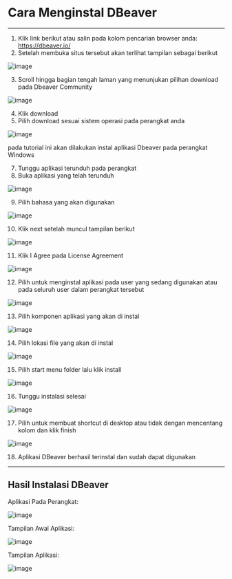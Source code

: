 # Cara Menginstal DBeaver
___

1. Klik link berikut atau salin pada kolom pencarian browser anda: https://dbeaver.io/
2. Setelah membuka situs tersebut akan terlihat tampilan sebagai berikut
   
![image](https://github.com/ssyaqira/pertemuan1-basis-data/assets/148309532/1caca40b-2ddf-43d8-9c61-ff561a54b9a4)

3. Scroll hingga bagian tengah laman yang menunjukan pilihan download pada Dbeaver Community

![image](https://github.com/ssyaqira/pertemuan1-basis-data/assets/148309532/a0dfd4ae-aa48-4354-933f-824507220c3e)

4. Klik download
5. Pilih download sesuai sistem operasi pada perangkat anda

![image](https://github.com/ssyaqira/pertemuan1-basis-data/assets/148309532/d0393fab-4673-4901-a2a8-eee8ff58b307)

pada tutorial ini akan dilakukan instal aplikasi Dbeaver pada perangkat Windows

7. Tunggu aplikasi terunduh pada perangkat
8. Buka aplikasi yang telah terunduh

![image](https://github.com/ssyaqira/pertemuan1-basis-data/assets/148309532/c23fb0ce-a995-4eb2-93c2-4ec6b5515681)

9. Pilih bahasa yang akan digunakan

![image](https://github.com/ssyaqira/pertemuan1-basis-data/assets/148309532/73c0874c-6d84-43b8-a168-9c103e5cb44c)

10. Klik next setelah muncul tampilan berikut

![image](https://github.com/ssyaqira/pertemuan1-basis-data/assets/148309532/79c09626-f00e-46fb-ac67-1758f6ab7b18)

11. Klik I Agree pada License Agreement

![image](https://github.com/ssyaqira/pertemuan1-basis-data/assets/148309532/8e2a9062-b810-436c-a1e0-abdf867173b1)

12. Pilih untuk menginstal aplikasi pada user yang sedang digunakan atau pada seluruh user dalam perangkat tersebut

![image](https://github.com/ssyaqira/pertemuan1-basis-data/assets/148309532/d7fdcbb1-d3fc-454f-a823-975f7c0f879b)

13. Pilih komponen aplikasi yang akan di instal

![image](https://github.com/ssyaqira/pertemuan1-basis-data/assets/148309532/bb1b6e78-358b-4bab-91f0-471def0e6581)

14. Pilih lokasi file yang akan di instal

![image](https://github.com/ssyaqira/pertemuan1-basis-data/assets/148309532/10aa8718-b535-40e2-8eb7-cf71e1d4065f)

15. Pilih start menu folder lalu klik install

![image](https://github.com/ssyaqira/pertemuan1-basis-data/assets/148309532/88c888e5-3c07-45a2-9a16-b5aeb182961f)

16. Tunggu instalasi selesai

![image](https://github.com/ssyaqira/pertemuan1-basis-data/assets/148309532/ae928740-5e92-4b8e-81d6-04da1744ed0f)

17. Pilih untuk membuat shortcut di desktop atau tidak dengan mencentang kolom dan klik finish

![image](https://github.com/ssyaqira/pertemuan1-basis-data/assets/148309532/be277621-5613-40f4-8d83-90a8c21a71de)

18. Aplikasi DBeaver berhasil terinstal dan sudah dapat digunakan

___

## Hasil Instalasi DBeaver

Aplikasi Pada Perangkat:

![image](https://github.com/ssyaqira/pertemuan1-basis-data/assets/148309532/406b729e-2115-49c3-8cee-023e96c3c31e)

Tampilan Awal Aplikasi:

![image](https://github.com/ssyaqira/pertemuan1-basis-data/assets/148309532/c305efd1-958b-4eb0-a95f-c0cb5657241d)

Tampilan Aplikasi:

![image](https://github.com/ssyaqira/pertemuan1-basis-data/assets/148309532/9f2250a2-409e-4735-8070-bca497fad0aa)
